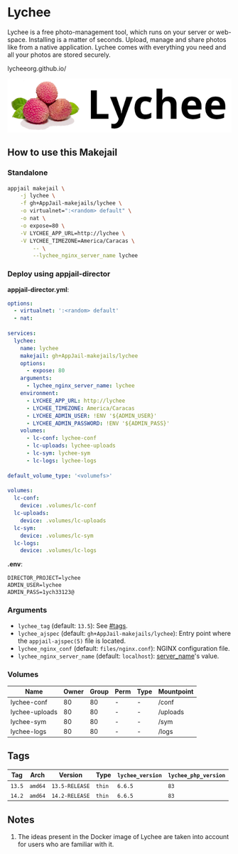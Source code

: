 # Lychee

Lychee is a free photo-management tool, which runs on your server or web-space. Installing is a matter of seconds. Upload, manage and share photos like from a native application. Lychee comes with everything you need and all your photos are stored securely.

 lycheeorg.github.io/
 
 <img src="https://raw.githubusercontent.com/LycheeOrg/Lychee/master/Banner.png" >

## How to use this Makejail

### Standalone

```sh
appjail makejail \
    -j lychee \
    -f gh+AppJail-makejails/lychee \
    -o virtualnet=":<random> default" \
    -o nat \
    -o expose=80 \
    -V LYCHEE_APP_URL=http://lychee \
    -V LYCHEE_TIMEZONE=America/Caracas \
        -- \
        --lychee_nginx_server_name lychee
```

### Deploy using appjail-director

**appjail-director.yml**:

```yaml
options:
  - virtualnet: ':<random> default'
  - nat:

services:
  lychee:
    name: lychee
    makejail: gh+AppJail-makejails/lychee
    options:
      - expose: 80
    arguments:
      - lychee_nginx_server_name: lychee
    environment:
      - LYCHEE_APP_URL: http://lychee
      - LYCHEE_TIMEZONE: America/Caracas
      - LYCHEE_ADMIN_USER: !ENV '${ADMIN_USER}'
      - LYCHEE_ADMIN_PASSWORD: !ENV '${ADMIN_PASS}'
    volumes:
      - lc-conf: lychee-conf
      - lc-uploads: lychee-uploads
      - lc-sym: lychee-sym
      - lc-logs: lychee-logs

default_volume_type: '<volumefs>'

volumes:
  lc-conf:
    device: .volumes/lc-conf
  lc-uploads:
    device: .volumes/lc-uploads
  lc-sym:
    device: .volumes/lc-sym
  lc-logs:
    device: .volumes/lc-logs
```

**.env**:

```
DIRECTOR_PROJECT=lychee
ADMIN_USER=lychee
ADMIN_PASS=1ych33123@
```

### Arguments

* `lychee_tag` (default: `13.5`): See [#tags](#tags).
* `lychee_ajspec` (default: `gh+AppJail-makejails/lychee`): Entry point where the `appjail-ajspec(5)` file is located.
* `lychee_nginx_conf` (default: `files/nginx.conf`): NGINX configuration file.
* `lychee_nginx_server_name` (default: `localhost`): [server_name](https://nginx.org/en/docs/http/ngx_http_core_module.html#server_name)'s value.

### Volumes

| Name           | Owner | Group | Perm | Type | Mountpoint  |
| -------------- | ----- | ----- | ---- | ---- | ----------- |
| lychee-conf    | 80    | 80    |  -   |  -   | /conf       |
| lychee-uploads | 80    | 80    |  -   |  -   | /uploads    |
| lychee-sym     | 80    | 80    |  -   |  -   | /sym        |
| lychee-logs    | 80    | 80    |  -   |  -   | /logs       |

## Tags

| Tag    | Arch    | Version        | Type   | `lychee_version` | `lychee_php_version` |
| ------ | ------- | -------------- | ------ | ---------------- | -------------------- |
| `13.5` | `amd64` | `13.5-RELEASE` | `thin` | `6.6.5`          | `83`                 |
| `14.2` | `amd64` | `14.2-RELEASE` | `thin` | `6.6.5`          | `83`                 |

## Notes

1. The ideas present in the Docker image of Lychee are taken into account for users who are familiar with it.
